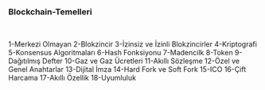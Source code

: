 ### Blockchain-Temelleri
<br />

1-Merkezi Olmayan
2-Blokzincir
3-İzinsiz ve İzinli Blokzincirler
4-Kriptografi
5-Konsensus Algoritmaları
6-Hash Fonksiyonu
7-Madencilk
8-Token
9-Dağıtılmış Defter
10-Gaz ve Gaz Ücretleri
11-Akıllı Sözleşme
12-Özel ve Genel Anahtarlar
13-Dijital İmza
14-Hard Fork ve Soft Fork
15-ICO
16-Çift Harcama
17-Akıllı Özellik
18-Uyumluluk
